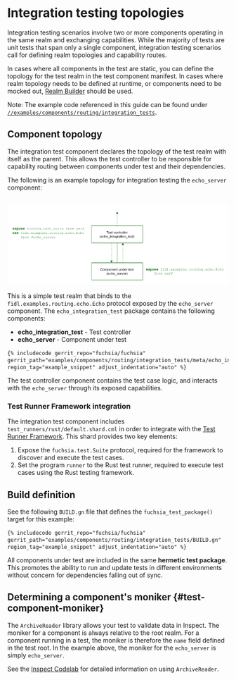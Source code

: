 # Integration testing topologies

Integration testing scenarios involve two or more components operating in the
same realm and exchanging capabilities. While the majority of tests are unit
tests that span only a single component, integration testing scenarios call for
defining realm topologies and capability routes.

In cases where all components in the test are static, you can define the
topology for the test realm in the test component manifest.
In cases where realm topology needs to be defined at runtime, or components
need to be mocked out, [Realm Builder][realm-builder] should be used.

Note: The example code referenced in this guide can be found under
[`//examples/components/routing/integration_tests`][driver-pattern-example].

## Component topology

The integration test component declares the topology of the test realm with
itself as the parent. This allows the test controller to be responsible for
capability routing between components under test and their dependencies.

The following is an example topology for integration testing the `echo_server`
component:

<br>![Integration test topology](images/echo-test-topology.png)<br>

This is a simple test realm that binds to the `fidl.examples.routing.echo.Echo`
protocol exposed by the `echo_server` component.
The `echo_integration_test` package contains the following components:

- **echo_integration_test** - Test controller
- **echo_server** - Component under test

```json5
{% includecode gerrit_repo="fuchsia/fuchsia" gerrit_path="examples/components/routing/integration_tests/meta/echo_integration_test.cml" region_tag="example_snippet" adjust_indentation="auto" %}
```

The test controller component contains the test case logic, and interacts with
the `echo_server` through its exposed capabilities.

### Test Runner Framework integration

The integration test component includes `test_runners/rust/default.shard.cml`
in order to integrate with the [Test Runner Framework][trf]. This shard provides
two key elements:

1.  Expose the `fuchsia.test.Suite` protocol, required for the framework to
    discover and execute the test cases.
1.  Set the program `runner` to the Rust test runner, required to execute test
    cases using the Rust testing framework.

## Build definition

See the following `BUILD.gn` file that defines the `fuchsia_test_package()`
target for this example:

```gn
{% includecode gerrit_repo="fuchsia/fuchsia" gerrit_path="examples/components/routing/integration_tests/BUILD.gn" region_tag="example_snippet" adjust_indentation="auto" %}
```

All components under test are included in the same **hermetic test package**.
This promotes the ability to run and update tests in different environments
without concern for dependencies falling out of sync.

## Determining a component's moniker {#test-component-moniker}

The `ArchiveReader` library allows your test to validate data in Inspect. The
moniker for a component is always relative to the root realm. For a component
running in a test, the moniker is therefore the `name` field defined in the
test root. In the example above, the moniker for the `echo_server` is simply
`echo_server`.

See the [Inspect Codelab][inspect-codelab] for detailed information on using
`ArchiveReader`.

[driver-pattern-example]: /examples/components/routing/integration_tests/
[inspect-codelab]: /docs/development/diagnostics/inspect/codelab/codelab.md
[trf]: test_runner_framework.md
[realm-builder]: /docs/development/testing/components/realm_builder.md
